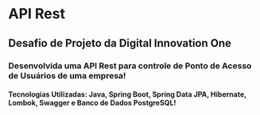 # API Rest
## Desafio de Projeto da Digital Innovation One
### Desenvolvida uma API Rest para controle de Ponto de Acesso de Usuários de uma empresa!
#### Tecnologias Utilizadas: Java, Spring Boot, Spring Data JPA, Hibernate, Lombok, Swagger e Banco de Dados PostgreSQL!

